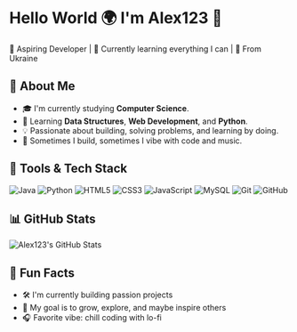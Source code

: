 # Hello World 🌍 I'm Alex123 👋

🚀 Aspiring Developer | 🌱 Currently learning everything I can | 📍 From Ukraine

## 📌 About Me

- 🎓 I'm currently studying **Computer Science**.
- 🧠 Learning **Data Structures**, **Web Development**, and **Python**.
- 💡 Passionate about building, solving problems, and learning by doing.
- 🎵 Sometimes I build, sometimes I vibe with code and music.

## 🧰 Tools & Tech Stack

![Java](https://img.shields.io/badge/Java-F80000?style=flat&logo=java&logoColor=white)
![Python](https://img.shields.io/badge/Python-3776AB?style=flat&logo=python&logoColor=white)
![HTML5](https://img.shields.io/badge/HTML5-E34F26?style=flat&logo=html5&logoColor=white)
![CSS3](https://img.shields.io/badge/CSS3-1572B6?style=flat&logo=css3&logoColor=white)
![JavaScript](https://img.shields.io/badge/JavaScript-F7DF1E?style=flat&logo=javascript&logoColor=black)
![MySQL](https://img.shields.io/badge/MySQL-4479A1?style=flat&logo=mysql&logoColor=white)
![Git](https://img.shields.io/badge/Git-F05032?style=flat&logo=git&logoColor=white)
![GitHub](https://img.shields.io/badge/GitHub-181717?style=flat&logo=github&logoColor=white)

## 📊 GitHub Stats

<!-- Можно использовать реальные GitHub-статистики -->
![Alex123's GitHub Stats](https://github-readme-stats.vercel.app/api?username=alex123&show_icons=true&theme=tokyonight)

## 🎯 Fun Facts

- 🛠️ I'm currently building passion projects
- 🌱 My goal is to grow, explore, and maybe inspire others
- 🎧 Favorite vibe: chill coding with lo-fi
